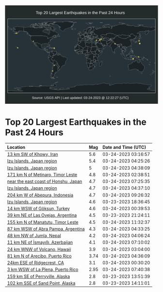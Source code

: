 ![Map](./map.png)

# Top 20 Largest Earthquakes in the Past 24 Hours

| Location | Mag | Date and Time (UTC) |
|:---|:---|:---|
| [13 km SW of Khowy, Iran](https://earthquake.usgs.gov/earthquakes/eventpage/us7000jmbi) | 5.6 | 03-24-2023 03:16:57 |
| [Izu Islands, Japan region](https://earthquake.usgs.gov/earthquakes/eventpage/us7000jmc2) | 5.4 | 03-24-2023 04:25:26 |
| [Izu Islands, Japan region](https://earthquake.usgs.gov/earthquakes/eventpage/us7000jmc7) | 5 | 03-24-2023 04:38:09 |
| [171 km N of Metinaro, Timor Leste](https://earthquake.usgs.gov/earthquakes/eventpage/us7000jmbe) | 4.8 | 03-24-2023 02:38:51 |
| [near the east coast of Honshu, Japan](https://earthquake.usgs.gov/earthquakes/eventpage/us7000jmct) | 4.7 | 03-24-2023 07:25:35 |
| [Izu Islands, Japan region](https://earthquake.usgs.gov/earthquakes/eventpage/us7000jmc9) | 4.7 | 03-24-2023 04:37:10 |
| [204 km W of Abepura, Indonesia](https://earthquake.usgs.gov/earthquakes/eventpage/us7000jmd7) | 4.7 | 03-24-2023 09:26:32 |
| [Izu Islands, Japan region](https://earthquake.usgs.gov/earthquakes/eventpage/us7000jm8j) | 4.6 | 03-23-2023 18:36:45 |
| [14 km WSW of Göksun, Turkey](https://earthquake.usgs.gov/earthquakes/eventpage/us7000jmay) | 4.6 | 03-24-2023 00:39:53 |
| [39 km NE of Las Ovejas, Argentina](https://earthquake.usgs.gov/earthquakes/eventpage/us7000jm9s) | 4.5 | 03-23-2023 21:24:11 |
| [155 km N of Manatutu, Timor Leste](https://earthquake.usgs.gov/earthquakes/eventpage/us7000jmdp) | 4.5 | 03-24-2023 11:32:37 |
| [87 km WSW of Abra Pampa, Argentina](https://earthquake.usgs.gov/earthquakes/eventpage/us7000jmc5) | 4.3 | 03-24-2023 04:33:25 |
| [48 km NW of Jumla, Nepal](https://earthquake.usgs.gov/earthquakes/eventpage/us7000jmc0) | 4.2 | 03-24-2023 04:06:24 |
| [11 km NE of İsmayıllı, Azerbaijan](https://earthquake.usgs.gov/earthquakes/eventpage/us7000jmcr) | 4.1 | 03-24-2023 07:10:02 |
| [24 km WNW of Volcano, Hawaii](https://earthquake.usgs.gov/earthquakes/eventpage/hv73347592) | 3.9 | 03-24-2023 03:04:00 |
| [81 km N of Arecibo, Puerto Rico](https://earthquake.usgs.gov/earthquakes/eventpage/pr2023083000) | 3.74 | 03-24-2023 04:36:09 |
| [24km ESE of Ridgecrest, CA](https://earthquake.usgs.gov/earthquakes/eventpage/ci40188871) | 3.1 | 03-24-2023 00:30:20 |
| [3 km WSW of La Plena, Puerto Rico](https://earthquake.usgs.gov/earthquakes/eventpage/pr71401363) | 2.95 | 03-24-2023 07:40:38 |
| [159 km SE of Perryville, Alaska](https://earthquake.usgs.gov/earthquakes/eventpage/ak0233ru44kq) | 2.8 | 03-23-2023 13:51:39 |
| [102 km SSE of Sand Point, Alaska](https://earthquake.usgs.gov/earthquakes/eventpage/us7000jm7z) | 2.8 | 03-23-2023 14:11:01 |
